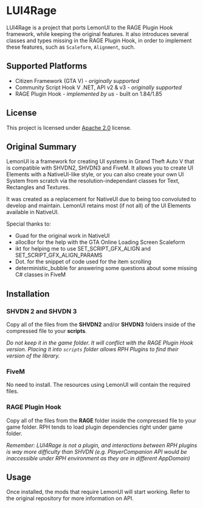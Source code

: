 # LUI4Rage

LUI4Rage is a project that ports LemonUI to the RAGE Plugin Hook framework, while keeping the original features. It also introduces several classes and types missing in the RAGE Plugin Hook, in order to implement these features, such as `Scaleform`, `Alignment`, such.

## Supported Platforms

* Citizen Framework (GTA V) - *originally supported*
* Community Script Hook V .NET, API v2 & v3 - *originally supported*
* RAGE Plugin Hook - *implemented by us* - built on 1.84/1.85

## License

This project is licensed under [Apache 2.0](LICENSE) license.

## Original Summary

LemonUI is a framework for creating UI systems in Grand Theft Auto V that is compatible with SHVDN2, SHVDN3 and FiveM. It allows you to create UI Elements with a NativeUI-like style, or you can also create your own UI System from scratch via the resolution-independant classes for Text, Rectangles and Textures.

It was created as a replacement for NativeUI due to being too convoluted to develop and maintain. LemonUI retains most (if not all) of the UI Elements available in NativeUI.

Special thanks to:

* Guad for the original work in NativeUI
* alloc8or for the help with the GTA Online Loading Screen Scaleform
* ikt for helping me to use SET_SCRIPT_GFX_ALIGN and SET_SCRIPT_GFX_ALIGN_PARAMS
* Dot. for the snippet of code used for the item scrolling
* deterministic_bubble for answering some questions about some missing C# classes in FiveM

## Installation

### SHVDN 2 and SHVDN 3

Copy all of the files from the **SHVDN2** and/or **SHVDN3** folders inside of the compressed file to your **scripts**.

*Do not keep it in the game folder. It will conflict with the RAGE Plugin Hook version. Placing it into `scripts` folder allows RPH Plugins to find their version of the library.*

### FiveM

No need to install. The resources using LemonUI will contain the required files.

### RAGE Plugin Hook

Copy all of the files from the **RAGE** folder inside the compressed file to your game folder. RPH tends to load plugin dependencies right under game folder.

*Remember: LUI4Rage is not a plugin, and interactions between RPH plugins is way more difficulty than SHVDN (e.g. PlayerCompanion API would be inaccessible under RPH environment as they are in different AppDomain)*

## Usage

Once installed, the mods that require LemonUI will start working. Refer to the original repository for more information on API.

